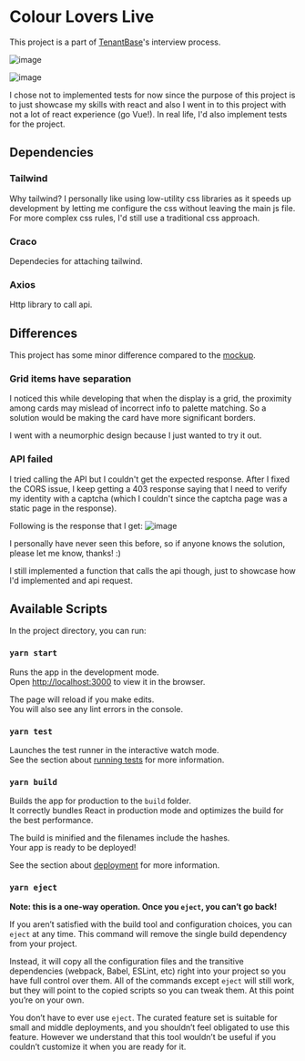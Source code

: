 # Colour Lovers Live

This project is a part of [TenantBase](https://cors-anywhere.herokuapp.com/)'s interview process.

![image](https://user-images.githubusercontent.com/35509768/123183044-8985a080-d445-11eb-87aa-508f70113522.png)

![image](https://user-images.githubusercontent.com/35509768/123183067-94d8cc00-d445-11eb-9e8c-5d9b9c0fd34e.png)

I chose not to implemented tests for now since the purpose of this project is to just showcase my skills with react and also I went in to this project with not a lot of react experience (go Vue!). In real life, I'd also implement tests for the project.

## Dependencies

### Tailwind

Why tailwind? I personally like using low-utility css libraries as it speeds up development by letting me configure the css without leaving the main js file. For more complex css rules, I'd still use a traditional css approach.

### Craco

Dependecies for attaching tailwind.

### Axios

Http library to call api.

## Differences

This project has some minor difference compared to the [mockup](https://github.com/TenantBase/hiring-frontend-challenge/tree/master/mockups).

### Grid items have separation

I noticed this while developing that when the display is a grid, the proximity among cards may mislead of incorrect info to palette matching. So a solution would be making the card have more significant borders.

I went with a neumorphic design because I just wanted to try it out.

### API failed

I tried calling the API but I couldn't get the expected response. After I fixed the CORS issue, I keep getting a 403 response saying that I need to verify my identity with a captcha (which I couldn't since the captcha page was a static page in the response).

Following is the response that I get:
![image](https://user-images.githubusercontent.com/35509768/123182993-6ce96880-d445-11eb-9a50-9385c51e39f0.png)

I personally have never seen this before, so if anyone knows the solution, please let me know, thanks! :)

I still implemented a function that calls the api though, just to showcase how I'd implemented and api request.

## Available Scripts

In the project directory, you can run:

### `yarn start`

Runs the app in the development mode.\
Open [http://localhost:3000](http://localhost:3000) to view it in the browser.

The page will reload if you make edits.\
You will also see any lint errors in the console.

### `yarn test`

Launches the test runner in the interactive watch mode.\
See the section about [running tests](https://facebook.github.io/create-react-app/docs/running-tests) for more information.

### `yarn build`

Builds the app for production to the `build` folder.\
It correctly bundles React in production mode and optimizes the build for the best performance.

The build is minified and the filenames include the hashes.\
Your app is ready to be deployed!

See the section about [deployment](https://facebook.github.io/create-react-app/docs/deployment) for more information.

### `yarn eject`

**Note: this is a one-way operation. Once you `eject`, you can’t go back!**

If you aren’t satisfied with the build tool and configuration choices, you can `eject` at any time. This command will remove the single build dependency from your project.

Instead, it will copy all the configuration files and the transitive dependencies (webpack, Babel, ESLint, etc) right into your project so you have full control over them. All of the commands except `eject` will still work, but they will point to the copied scripts so you can tweak them. At this point you’re on your own.

You don’t have to ever use `eject`. The curated feature set is suitable for small and middle deployments, and you shouldn’t feel obligated to use this feature. However we understand that this tool wouldn’t be useful if you couldn’t customize it when you are ready for it.
